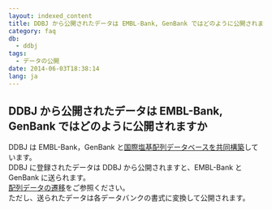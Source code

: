```yaml
---
layout: indexed_content
title: DDBJ から公開されたデータは EMBL-Bank, GenBank ではどのように公開されますか
category: faq
db:
  - ddbj
tags: 
  - データの公開
date: 2014-06-03T18:38:14
lang: ja
---
```


## DDBJ から公開されたデータは EMBL-Bank, GenBank ではどのように公開されますか

<p>DDBJ は EMBL-Bank，GenBank と<a href="/insdc.html">国際塩基配列データベースを共同構築</a>しています。<br>DDBJ に登録されたデータは DDBJ から公開されますと、EMBL-Bank と GenBank に送られます。<br><a href="/ddbj/submission.html#data_flow">配列データの遷移</a>をご参照ください。<br>ただし、送られたデータは各データバンクの書式に変換して公開されます。</p>
